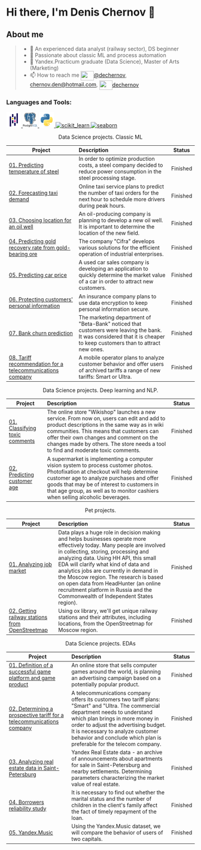 # Hi there, I'm Denis Chernov 👋

## About me  
> - 🔭 An experienced data analyst (railway sector), DS beginner
> - 🌱 Passionate about classic ML and process automation
> - 📡 Yandex.Practicum graduate (Data Science), Master of Arts (Marketing)
> - 📫 How to reach me <a href="https://t.me/dechernov" target="balnk"><img align="center" src="https://download.logo.wine/logo/Telegram_(software)/Telegram_(software)-Logo.wine.png" height="25" width="35" />@dechernov</a>, chernov.den@hotmail.com, <a href="https://www.linkedin.com/in/dechernov/" target="balnk"><img align="center" src="https://download.logo.wine/logo/LinkedIn/LinkedIn-Icon-Logo.wine.png" height="25" width="35" />dechernov</a>

<h3 align="left">Languages and Tools:</h3>
<p align="left"> <a href="https://pandas.pydata.org/" target="_blank" rel="noreferrer"> <img src="https://raw.githubusercontent.com/devicons/devicon/2ae2a900d2f041da66e950e4d48052658d850630/icons/pandas/pandas-original.svg" alt="pandas" width="40" height="40"/> </a> <a href="https://www.postgresql.org" target="_blank" rel="noreferrer"> <img src="https://raw.githubusercontent.com/devicons/devicon/master/icons/postgresql/postgresql-original-wordmark.svg" alt="postgresql" width="40" height="40"/> </a> <a href="https://www.python.org" target="_blank" rel="noreferrer"> <img src="https://raw.githubusercontent.com/devicons/devicon/master/icons/python/python-original.svg" alt="python" width="40" height="40"/> </a> <a href="https://scikit-learn.org/" target="_blank" rel="noreferrer"> <img src="https://upload.wikimedia.org/wikipedia/commons/0/05/Scikit_learn_logo_small.svg" alt="scikit_learn" width="40" height="40"/> </a> <a href="https://seaborn.pydata.org/" target="_blank" rel="noreferrer"> <img src="https://seaborn.pydata.org/_images/logo-mark-lightbg.svg" alt="seaborn" width="40" height="40"/> </a> </p>


<p align="center"> Data Science projects. Classic ML </p align="center">


| **Project** | **Description** | **Status** |
| -------------------- | :--------------------- |:---------------------------:|
| [01. Predicting temperature of steel](https://github.com/dechernov/DS_projects/blob/main/Yandex.Practicum%20projects/Predicting%20temperature%20of%20steel/final_project_final_version.ipynb)|In order to optimize production costs, a steel company decided to reduce power consumption in the steel processing stage.|Finished|
| [02. Forecasting taxi demand](https://github.com/dechernov/DS_projects/blob/main/Yandex.Practicum%20projects/Forecasting%20taxi%20demand/taxies_forecasting.ipynb)|Online taxi service plans to predict the number of taxi orders for the next hour to schedule more drivers during peak hours.|Finished|
| [03. Choosing location for an oil well](https://github.com/dechernov/DS_projects/blob/main/Yandex.Practicum%20projects/Choosing%20location%20for%20an%20oil%20well/oil.ipynb)|An oil-producing company is planning to develop a new oil well. It is important to determine the location of the new field.|Finished|
| [04. Predicting gold recovery rate from gold-bearing ore](https://github.com/dechernov/DS_projects/blob/main/Yandex.Practicum%20projects/Predicting%20gold%20concentration/gold%20prediction.ipynb)|The company "Cifra" develops various solutions for the efficient operation of industrial enterprises.|Finished|
| [05. Predicting car price](https://github.com/dechernov/DS_projects/blob/main/Yandex.Practicum%20projects/Predicting%20car%20price/car%20price.ipynb)|A used car sales company is developing an application to quickly determine the market value of a car in order to attract new customers.|Finished|
| [06. Protecting customers' personal information](https://github.com/dechernov/DS_projects/blob/main/Yandex.Practicum%20projects/Protecting%20customers'%20personal%20information/Protecting%20customers'%20personal%20information.ipynb)|An insurance company plans to use data encryption to keep personal information secure.|Finished|
| [07. Bank churn prediction](https://github.com/dechernov/DS_projects/blob/main/Yandex.Practicum%20projects/Bank%20churn%20prediction/Bank%20churn%20prediction.ipynb)|The marketing department of "Beta-Bank" noticed that customers were leaving the bank. It was considered that it is cheaper to keep customers than to attract new ones.|Finished|
| [08. Tariff recommendation for a telecommunications company](https://github.com/dechernov/DS_projects/blob/main/Yandex.Practicum%20projects/Tariff%20recommendation%20for%20a%20telecommunications%20company/Tariff%20recommendation%20for%20a%20telecommunications%20company.ipynb)|A mobile operator plans to analyze customer behavior and offer users of archived tariffs a range of new tariffs: Smart or Ultra.|Finished|


<p align="center"> Data Science projects. Deep learning and NLP. </p align="center">


| **Project** | **Description** | **Status** |
| -------------------- | :--------------------- |:---------------------------:|
| [01. Classifying toxic comments](https://github.com/dechernov/DS_projects/blob/main/Yandex.Practicum%20projects/Classifying%20toxic%20comments/toxic%20comments.ipynb)|The online store "Wikishop" launches a new service. From now on, users can edit and add to product descriptions in the same way as in wiki communities. This means that customers can offer their own changes and comment on the changes made by others. The store needs a tool to find and moderate toxic comments.|Finished|
| [02. Predicting customer age](https://github.com/dechernov/DS_projects/blob/main/Yandex.Practicum%20projects/Predicting%20customer%20age/predicting%20customer%20age.ipynb)|A supermarket is implementing a computer vision system to process customer photos. Photofixation at checkout will help determine customer age to analyze purchases and offer goods that may be of interest to customers in that age group, as well as to monitor cashiers when selling alcoholic beverages.|Finished|

<p align="center"> Pet projects. </p align="center">


| **Project** | **Description** | **Status** |
| -------------------- | :--------------------- |:---------------------------:|
| [01. Analyzing job market](https://github.com/dechernov/DS_projects/blob/main/Pet%20projects/analyzing%20data%20science%20job%20market_new.ipynb)|Data plays a huge role in decision making and helps businesses operate more effectively today. Many people are involved in collecting, storing, processing and analyzing data. Using HH API, this small EDA will clarify what kind of data and analytics jobs are currently in demand in the Moscow region. The research is based on open data from HeadHunter (an online recruitment platform in Russia and the Commonwealth of Independent States region).|Finished|
| [02. Getting railway stations from OpenStreetmap](https://github.com/dechernov/DS_projects/blob/main/Pet%20projects/stations.ipynb)|Using ox library, we'll get unique railway stations and their attributes, including locations, from the OpenStreetmap for Moscow region.|Finished|

<p align="center"> Data Science projects. EDAs </p align="center">


| **Project** | **Description** | **Status** |
| -------------------- | :--------------------- |:---------------------------:|
| [01. Definition of a successful game platform and game product](https://github.com/dechernov/DS_projects/blob/main/Yandex.Practicum%20projects/Defining%20a%20successful%20gaming%20platform%20and%20product/games.ipynb)|An online store that sells computer games around the world, is planning an advertising campaign based on a potentially popular product.|Finished|
| [02. Determining a prospective tariff for a telecommunications company](https://github.com/dechernov/DS_projects/blob/main/Yandex.Practicum%20projects/Telecom%20company/Telecom%20company.ipynb)|A telecommunications company offers its customers two tariff plans: "Smart" and "Ultra. The commercial department needs to understand which plan brings in more money in order to adjust the advertising budget. It is necessary to analyze customer behavior and conclude which plan is preferable for the telecom company.|Finished|
| [03. Analyzing real estate data in Saint-Petersburg](https://github.com/dechernov/DS_projects/blob/main/Yandex.Practicum%20projects/Real%20estate/real%20estate.ipynb)|Yandex Real Estate data - an archive of announcements about apartments for sale in Saint-Petersburg and nearby settlements. Determining parameters characterizing the market value of real estate.|Finished|
| [04. Borrowers reliability study](https://github.com/dechernov/DS_projects/blob/main/Yandex.Practicum%20projects/Borrowers%20reliability%20study/Borrowers%20reliability%20study.ipynb)| It is necessary to find out whether the marital status and the number of children in the client's family affect the fact of timely repayment of the loan.|Finished|
| [05. Yandex.Music](https://github.com/dechernov/DS_projects/blob/main/Yandex.Practicum%20projects/Yandex.Music/Yandex.Music.ipynb)| Using the Yandex.Music dataset, we will compare the behavior of users of two capitals.|Finished|


<!--
**dechernov/dechernov** is a ✨ _special_ ✨ repository because its `README.md` (this file) appears on your GitHub profile.

Here are some ideas to get you started:

- 🔭 I’m currently working on ...
- 🌱 I’m currently learning ...
- 👯 I’m looking to collaborate on ...
- 🤔 I’m looking for help with ...
- 💬 Ask me about ...
- 📫 How to reach me: ...
- 😄 Pronouns: ...
- ⚡ Fun fact: ...
-->
